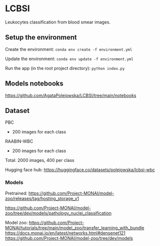 # LCBSI
Leukocytes classification from blood smear images.


## Setup the environment

Create the environment:
`conda env create -f environment.yml`

Update the environment:
`conda env update -f environment.yml`

Run the app (in the root project directory):
`python index.py`

## Models notebooks
https://github.com/AgataPolejowska/LCBSI/tree/main/notebooks


## Dataset

PBC
* 200 images for each class

RAABIN-WBC
* 200 images for each class

Total: 2000 images, 400 per class

Hugging face hub: https://huggingface.co/datasets/polejowska/lcbsi-wbc

### Models

Pretrained: https://github.com/Project-MONAI/model-zoo/releases/tag/hosting_storage_v1 

https://github.com/Project-MONAI/model-zoo/tree/dev/models/pathology_nuclei_classification 

Model zoo: https://github.com/Project-MONAI/tutorials/tree/main/model_zoo/transfer_learning_with_bundle
https://docs.monai.io/en/latest/networks.html#densenet121
https://github.com/Project-MONAI/model-zoo/tree/dev/models
